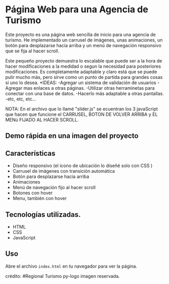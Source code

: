 # Página Web para una Agencia de Turismo

Este proyecto es una página web sencilla de inicio para una agencia de turismo.  He implementado un carrusel de imágenes, unas animaciones, un botón para desplazarse hacia arriba y un menú de navegación responsivo que se fija al hacer scroll.

Este pequeño proyecto demuestra lo escalable que puede ser a la hora de hacer modificaciones a la medidad o segun la necesidad para posteriores modificaciones. Es completamente adaptable y claro está que se puede pulir mucho más, pero sirve como un punto de partida para grandes cosas si uno lo desea.
    *IDEAS:
        -Agregar un sistema de validación de usuarios
        -Agregar mas enlaces a otras páginas.
        -Utilizar otras herraminetas para conectar con una base de datos.
        -Hacerlo más adaptable a otras pantallas.
        -etc, etc, etc...



 NOTA: En el archivo que lo llamé "slider.js" se ecuentran los 3 javaScript que hacen que funcione el CARRUSEL, BOTON DE VOLVER ARRIBA y EL MENú FIJADO AL HACER SCROLL.     

## Demo rápida en una imagen del proyecto


## Características
- Diseño responsivo (el icono de ubicación lo diseñé solo con CSS )
- Carrusel de imágenes con transición automática
- Botón para desplazarse hacia arriba
- Animaciones
- Menú de navegación fijo al hacer scroll
- Botones con hover
- Menu, también con hover

## Tecnologías utilizadas.
- HTML
- CSS
- JavaScript


## Uso
Abre el archivo `index.html` en tu navegador para ver la página.





crédito: #Regional Turismo py-logo imagen reservada.
